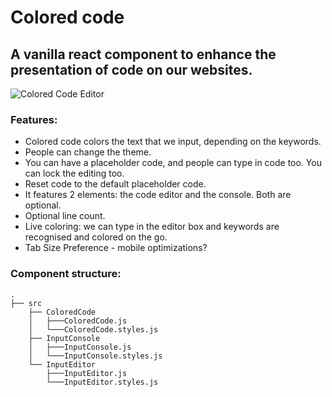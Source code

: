 # Colored code
## A vanilla react component to enhance the presentation of code on our websites.

![Colored Code Editor](https://i.imgur.com/StINA2X.png)

### Features:
* Colored code colors the text that we input, depending on the keywords.
* People can change the theme.
* You can have a placeholder code, and people can type in code too. You can lock the editing too.
* Reset code to the default placeholder code.
* It features 2 elements: the code editor and the console. Both are optional.
* Optional line count.
* Live coloring: we can type in the editor box and keywords are recognised and colored on the go.
* Tab Size Preference - mobile optimizations?

### Component structure:
    .
    ├── src  
        ├── ColoredCode
        │   ├───ColoredCode.js
        │   └───ColoredCode.styles.js
        ├── InputConsole
        │   ├───InputConsole.js
        │   └───InputConsole.styles.js
        └── InputEditor
            ├───InputEditor.js
            └───InputEditor.styles.js

